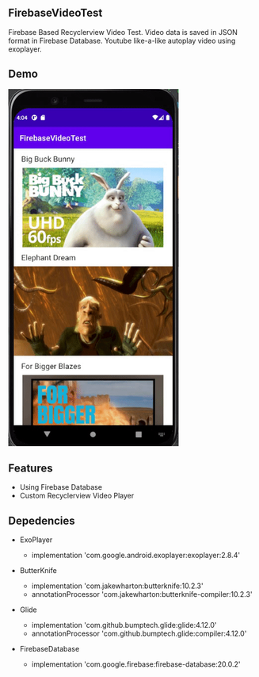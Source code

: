 ## FirebaseVideoTest
Firebase Based Recyclerview Video Test. Video data is saved in JSON format in Firebase Database. Youtube like-a-like autoplay video using exoplayer.

## Demo
![alt text](https://github.com/gabrielmanalu/FirebaseVideoTest/blob/master/firebaseVideo.gif)

## Features
- Using Firebase Database
- Custom Recyclerview Video Player

## Depedencies
 - ExoPlayer
   - implementation 'com.google.android.exoplayer:exoplayer:2.8.4'

 - ButterKnife
   - implementation 'com.jakewharton:butterknife:10.2.3'
   - annotationProcessor 'com.jakewharton:butterknife-compiler:10.2.3'

 - Glide
   - implementation 'com.github.bumptech.glide:glide:4.12.0'
   - annotationProcessor 'com.github.bumptech.glide:compiler:4.12.0'
 
 - FirebaseDatabase
   - implementation 'com.google.firebase:firebase-database:20.0.2'

